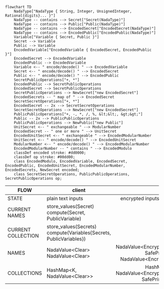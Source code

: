 ```mermaid
flowchart TD
    NadaType["NadaType { String, Integer, UnsignedInteger, Rational{digits}... }"]
    NadaType -- contains --> Secret["Secret(NadaType)"]
    NadaType -- contains --> Public["Public(NadaType)"]
    NadaType -- contains --> EncodedSecret["EncodedSecret(NadaType)"]
    NadaType -- contains --> EncodedPublic["EncodedPublic(NadaType)"]
    Variable["Variable { Secret, Public }"]
    Secret --> Variable
    Public --> Variable
    EncodedVariable["EncodedVariable { EncodedSecret, EncodedPublic }"]
    EncodedSecret --> EncodedVariable
    EncodedPublic --> EncodedVariable
    Variable <-- " encode/decode() " --> EncodedVariable
    Secret <-- " encode/decode() " --> EncodedSecret
    Public <-- " encode/decode() " --> EncodedPublic
    SecretPublicOperations["+, *"]
    EncodedPublic --> SecretPublicOperations
    EncodedSecret --> SecretPublicOperations
    SecretPublicOperations --> NewSecret["new EncodedSecret"]
    EncodedSecrets -- " map of " --> EncodedSecret
    SecretSecretOperations["+, *"]
    EncodedSecret -- 2x --> SecretSecretOperations
    SecretSecretOperations --> NewSecret["new EncodedSecret"]
    PublicPublicOperations["+, -, *, /, %, &lt;&lt;, &gt;&gt;"]
    Public -- 2x --> PublicPublicOperations
    PublicPublicOperations --> NewPublic["new Public"]
    UnitSecret <-- " exchangeable " --> ModularNumber
    EncodedSecret -- " one or more " --> UnitSecret
    EncodedUnitSecret <-- " exchangeable " --> EncodedModularNumber
    UnitSecret <-- " encode/decode() " --> EncodedUnitSecret
    ModularNumber <-- " encode/decode() " --> EncodedModularNumber
    EncodedModularNumber -- " contains " --> EncodedModulo
    classDef encoded stroke: #dd0000;
    classDef op stroke: #00dd00;
    class EncodedModulo, EncodedVariable, EncodedSecret, EncodedPublic, EncodedUnitSecret, EncodedModularNumber, EncodedSecrets, NewSecret encoded;
    class SecretSecretOperations, PublicPublicOperations, SecretPublicOperations op;
```

| FLOW               | client                                                                 |                                                             nodes |                                                                   |
|--------------------|------------------------------------------------------------------------|------------------------------------------------------------------:|-------------------------------------------------------------------|
| STATE              | plain text inputs                                                      |                                           encrypted inputs w/ bfs | encrypted without bfs                                             |
| CURRENT NAMES      | store_values(Secret)<br/>compute(Secret, PublicVariable)               |                                                                   |                                                                   |
| CURRENT COLLECTION | store_values(Secrets)<br/>compute(Variables{Secrets, PublicVariables}) |                                                                   |                                                                   |
| NAMES              | NadaValue<Clear<T>>  NadaValue<Clear<Encoded>>                         | NadaValue<Encrypted<T: SafePrime>>  NadaValue<Encrypted<Encoded>> | NadaValue<Encrypted<T: SafePrime>>  NadaValue<Encrypted<Encoded>> |
| COLLECTIONS        | HashMap<K, NadaValue<Clear<T>>>                                        |                    HashMap<K, NadaValue<Encrypted<T: SafePrime>>> |                                                                   |                                                                   |
